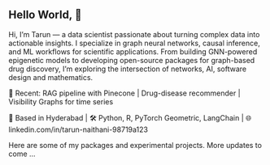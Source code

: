 ## Hello World, 👋
Hi, I’m Tarun — a data scientist passionate about turning complex data into actionable insights. I specialize in graph neural networks, causal inference, and ML workflows for scientific applications. From building GNN-powered epigenetic models to developing open-source packages for graph-based drug discovery, I’m exploring the intersection of networks, AI, software design and mathematics.

🚀 Recent: RAG pipeline with Pinecone | Drug-disease recommender | Visibility Graphs for time series


📍 Based in Hyderabad  | 🛠 Python, R, PyTorch Geometric, LangChain | 🌐 linkedin.com/in/tarun-naithani-98719a123


 Here are some of my packages and experimental projects. More updates to come ...
 
<!--
**btarun13/btarun13** is a ✨ _special_ ✨ repository because its `README.md` (this file) appears on your GitHub profile.

Here are some ideas to get you started:

- 🔭 I’m currently working on ...
- 🌱 I’m currently learning Geometric Deep Learning, Probablistic Graphical modelling and Software design
- 👯 I’m looking to collaborate on ...
- 🤔 I’m looking for help with structuring my code and building scalable packages and tools
- 💬 Ask me about ...
- 📫 How to reach me: send me an email on tarunnaithani20@gmail.com

- ⚡ Fun fact: ...
-->

